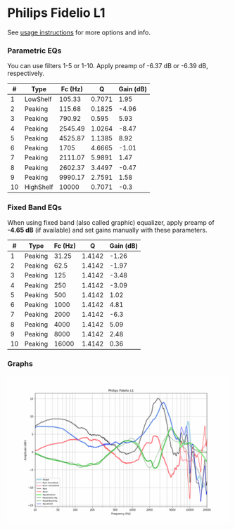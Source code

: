 # Philips Fidelio L1
See [usage instructions](https://github.com/jaakkopasanen/AutoEq#usage) for more options and info.

### Parametric EQs
You can use filters 1-5 or 1-10. Apply preamp of -6.37 dB or -6.39 dB, respectively.

|   # | Type      |   Fc (Hz) |      Q |   Gain (dB) |
|-----|-----------|-----------|--------|-------------|
|   1 | LowShelf  |    105.33 | 0.7071 |        1.95 |
|   2 | Peaking   |    115.68 | 0.1825 |       -4.96 |
|   3 | Peaking   |    790.92 | 0.595  |        5.93 |
|   4 | Peaking   |   2545.49 | 1.0264 |       -8.47 |
|   5 | Peaking   |   4525.87 | 1.1385 |        8.92 |
|   6 | Peaking   |   1705    | 4.6665 |       -1.01 |
|   7 | Peaking   |   2111.07 | 5.9891 |        1.47 |
|   8 | Peaking   |   2602.37 | 3.4497 |       -0.47 |
|   9 | Peaking   |   9990.17 | 2.7591 |        1.58 |
|  10 | HighShelf |  10000    | 0.7071 |       -0.3  |

### Fixed Band EQs
When using fixed band (also called graphic) equalizer, apply preamp of **-4.65 dB** (if available) and set gains manually with these parameters.

|   # | Type    |   Fc (Hz) |      Q |   Gain (dB) |
|-----|---------|-----------|--------|-------------|
|   1 | Peaking |     31.25 | 1.4142 |       -1.26 |
|   2 | Peaking |     62.5  | 1.4142 |       -1.97 |
|   3 | Peaking |    125    | 1.4142 |       -3.48 |
|   4 | Peaking |    250    | 1.4142 |       -3.09 |
|   5 | Peaking |    500    | 1.4142 |        1.02 |
|   6 | Peaking |   1000    | 1.4142 |        4.81 |
|   7 | Peaking |   2000    | 1.4142 |       -6.3  |
|   8 | Peaking |   4000    | 1.4142 |        5.09 |
|   9 | Peaking |   8000    | 1.4142 |        2.48 |
|  10 | Peaking |  16000    | 1.4142 |        0.36 |

### Graphs
![](./Philips%20Fidelio%20L1.png)
